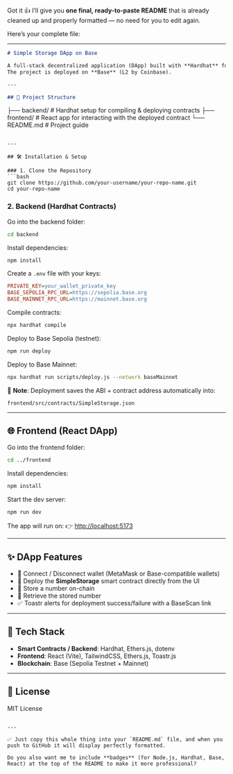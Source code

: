 Got it 👍 I’ll give you **one final, ready-to-paste README** that is already cleaned up and properly formatted — no need for you to edit again.

Here’s your complete file:

---

```markdown
# Simple Storage DApp on Base

A full-stack decentralized application (DApp) built with **Hardhat** for the smart contract backend and **React + Ethers.js** for the frontend.  
The project is deployed on **Base** (L2 by Coinbase).

---

## 📂 Project Structure

```

├── backend/   # Hardhat setup for compiling & deploying contracts
├── frontend/  # React app for interacting with the deployed contract
└── README.md  # Project guide

````

---

## 🛠️ Installation & Setup

### 1. Clone the Repository
```bash
git clone https://github.com/your-username/your-repo-name.git
cd your-repo-name
````

### 2. Backend (Hardhat Contracts)

Go into the backend folder:

```bash
cd backend
```

Install dependencies:

```bash
npm install
```

Create a `.env` file with your keys:

```ini
PRIVATE_KEY=your_wallet_private_key
BASE_SEPOLIA_RPC_URL=https://sepolia.base.org
BASE_MAINNET_RPC_URL=https://mainnet.base.org
```

Compile contracts:

```bash
npx hardhat compile
```

Deploy to Base Sepolia (testnet):

```bash
npm run deploy
```

Deploy to Base Mainnet:

```bash
npx hardhat run scripts/deploy.js --network baseMainnet
```

📌 **Note**: Deployment saves the ABI + contract address automatically into:

```
frontend/src/contracts/SimpleStorage.json
```

---

## 🌐 Frontend (React DApp)

Go into the frontend folder:

```bash
cd ../frontend
```

Install dependencies:

```bash
npm install
```

Start the dev server:

```bash
npm run dev
```

The app will run on:
👉 [http://localhost:5173](http://localhost:5173)

---

## ✨ DApp Features

* 🔗 Connect / Disconnect wallet (MetaMask or Base-compatible wallets)
* 🚀 Deploy the **SimpleStorage** smart contract directly from the UI
* 📝 Store a number on-chain
* 📖 Retrieve the stored number
* ✅ Toastr alerts for deployment success/failure with a BaseScan link

---

## 🧰 Tech Stack

* **Smart Contracts / Backend**: Hardhat, Ethers.js, dotenv
* **Frontend**: React (Vite), TailwindCSS, Ethers.js, Toastr.js
* **Blockchain**: Base (Sepolia Testnet + Mainnet)

---

## 📜 License

MIT License

```

---

✅ Just copy this whole thing into your `README.md` file, and when you push to GitHub it will display perfectly formatted.  

Do you also want me to include **badges** (for Node.js, Hardhat, Base, React) at the top of the README to make it more professional?
```

